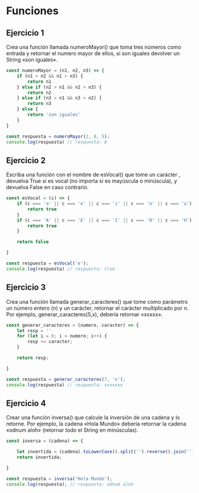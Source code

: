 # Funciones
## Ejercicio 1
Crea una función llamada numeroMayor() que toma tres números como entrada y retornar el numero mayor de ellos, si son iguales devolver un String «son iguales».
```js
const numeroMayor = (n1, n2, n3) => {
    if (n1 > n2 && n1 > n3) {
        return n1
    } else if (n2 > n1 && n2 > n3) {
        return n2
    } else if (n3 > n1 && n3 > n2) {
        return n3
    } else {
        return 'son iguales'
    }
}

const respuesta = numeroMayor(2, 8, 5);
console.log(respuesta) // respuesta: 8
```

## Ejercicio 2
Escriba una función con el nombre de esVocal() que tome un carácter , devuelva True si es vocal (no importa si es mayúscula o minúscula), y devuelva False en caso contrario.
```js
const esVocal = (c) => {
    if (c === 'a' || c === 'e' || c === 'i' || c === 'o' || c === 'u') {
        return true
    }
    if (c === 'A' || c === 'E' || c === 'I' || c === 'O' || c === 'U') {
        return true
    }

    return false

}

const respuesta = esVocal('e');
console.log(respuesta) // respuesta: true
```

## Ejercicio 3
Crea una función llamada generar_caracteres() que tome como parámetro un número entero (n) y un carácter, retornar el carácter multiplicado por n. Por ejemplo, generar_caracteres(5,x), debería retornar «xxxxx».

```js
const generar_caracteres = (numero, caracter) => {
    let resp = ''
    for (let i = 0; i < numero; i++) {
        resp += caracter;
    }

    return resp;

}

const respuesta = generar_caracteres(7, 'x');
console.log(respuesta) // respuesta: xxxxxxx
```


## Ejercicio 4
Crear una función inversa() que calcule la inversión de una cadena y lo retorne. Por ejemplo, la cadena «Hola Mundo» debería retornar la cadena «odnum aloh» (retornar todo el String en minúsculas).
```js
const inversa = (cadena) => {

    let invertida = (cadena).toLowerCase().split('').reverse().join('');
    return invertida;

}

const respuesta = inversa('Hola Mundo');
console.log(respuesta); // respuesta: odnum aloh
```


